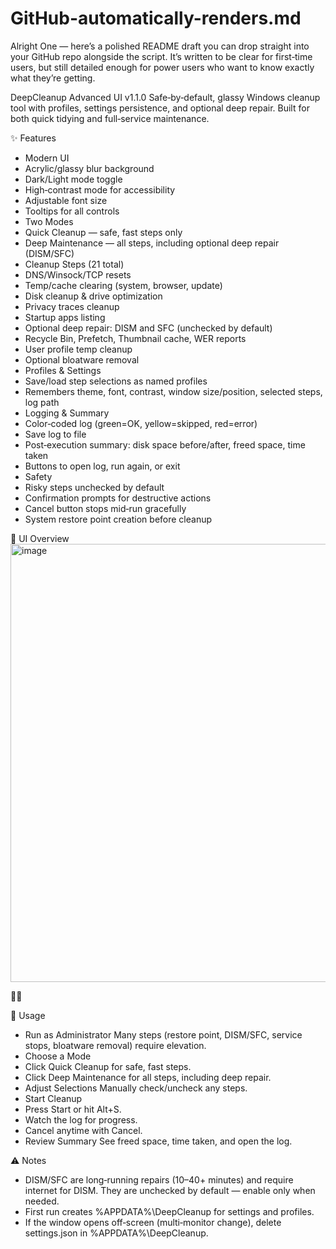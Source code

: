 # GitHub-automatically-renders.md

Alright One — here’s a polished README draft you can drop straight into your GitHub repo alongside the script.
It’s written to be clear for first‑time users, but still detailed enough for power users who want to know exactly what they’re getting.

DeepCleanup Advanced UI v1.1.0
Safe‑by‑default, glassy Windows cleanup tool with profiles, settings persistence, and optional deep repair.
Built for both quick tidying and full‑service maintenance.

✨ Features
- Modern UI
- Acrylic/glassy blur background
- Dark/Light mode toggle
- High‑contrast mode for accessibility
- Adjustable font size
- Tooltips for all controls
- Two Modes
- Quick Cleanup — safe, fast steps only
- Deep Maintenance — all steps, including optional deep repair (DISM/SFC)
- Cleanup Steps (21 total)
- DNS/Winsock/TCP resets
- Temp/cache clearing (system, browser, update)
- Disk cleanup & drive optimization
- Privacy traces cleanup
- Startup apps listing
- Optional deep repair: DISM and SFC (unchecked by default)
- Recycle Bin, Prefetch, Thumbnail cache, WER reports
- User profile temp cleanup
- Optional bloatware removal
- Profiles & Settings
- Save/load step selections as named profiles
- Remembers theme, font, contrast, window size/position, selected steps, log path
- Logging & Summary
- Color‑coded log (green=OK, yellow=skipped, red=error)
- Save log to file
- Post‑execution summary: disk space before/after, freed space, time taken
- Buttons to open log, run again, or exit
- Safety
- Risky steps unchecked by default
- Confirmation prompts for destructive actions
- Cancel button stops mid‑run gracefully
- System restore point creation before cleanup

📸 UI Overview <img width="862" height="701" alt="image" src="https://github.com/user-attachments/assets/aa6cee15-02c1-4a5f-a420-6f104469abf6" />




🚀 Usage
- Run as Administrator
Many steps (restore point, DISM/SFC, service stops, bloatware removal) require elevation.
- Choose a Mode
- Click Quick Cleanup for safe, fast steps.
- Click Deep Maintenance for all steps, including deep repair.
- Adjust Selections
Manually check/uncheck any steps.
- Start Cleanup
- Press Start or hit Alt+S.
- Watch the log for progress.
- Cancel anytime with Cancel.
- Review Summary
See freed space, time taken, and open the log.

⚠️ Notes
- DISM/SFC are long‑running repairs (10–40+ minutes) and require internet for DISM.
They are unchecked by default — enable only when needed.
- First run creates %APPDATA%\DeepCleanup for settings and profiles.
- If the window opens off‑screen (multi‑monitor change), delete settings.json in %APPDATA%\DeepCleanup.
